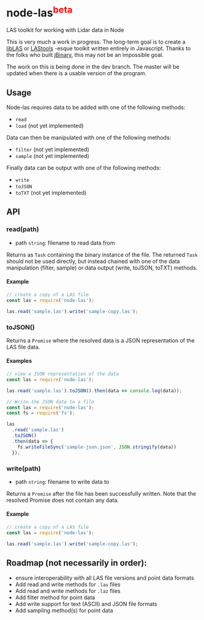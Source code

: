 # node-las<sup style="color:red">beta</sup>
LAS toolkit for working with Lidar data in Node

This is very much a work in progress.
The long-term goal is to create a [libLAS] or [LAStools] -esque toolkit written entirely in Javascript.
Thanks to the folks who built [jBinary], this may not be an impossible goal.

The work on this is being done in the dev branch. The master will be updated when there is 
a usable version of the program.

## Usage

Node-las requires data to be added with one of the following methods:
* `read`
* `load` (not yet implemented)

Data can then be manipulated with one of the following methods:
* `filter` (not yet implemented)
* `sample` (not yet implemented)

Finally data can be output with one of the following methods:
* `write`
* `toJSON`
* `toTXT` (not yet implemented)

## API

### read(path)

* path `string`: filename to read data from

Returns as `Task` containing the binary instance of the file.
The returned `Task` should not be used directly, but instead
chained with one of the data manipulation (filter, sample) or
data output (write, toJSON, toTXT) methods.

#### Example

```js
// create a copy of a LAS file
const las = require('node-las');

las.read('sample.las').write('sample-copy.las');
```

### toJSON()

Returns a `Promise` where the resolved data is a JSON representation of the LAS file data.

#### Examples

```js
// view a JSON representation of the data
const las = require('node-las');

las.read('sample.las').toJSON().then(data => console.log(data));
```

```js
// Write the JSON data to a file
const las = require('node-las');
const fs = require('fs');

las
  .read('sample.las')
  .toJSON()
  .then(data => {
    fs.writeFileSync('sample-json.json', JSON.stringify(data))
  });
```

### write(path)

* path `string`: filename to write data to

Returns a `Promise` after the file has been successfully written.
Note that the resolved Promise does not contain any data.

#### Example

```js
// create a copy of a LAS file
const las = require('node-las');

las.read('sample.las').write('sample-copy.las');
```

## Roadmap (not necessarily in order):
* ensure interoperability with all LAS file versions and point data formats
* Add read and write methods for `.las` files
* Add read and write methods for `.laz` files
* Add filter method for point data
* Add write support for text (ASCII) and JSON file formats
* Add sampling method(s) for point data

<!-- References -->

[libLAS]: https://www.liblas.org/
[LAStools]: https://github.com/LAStools/LAStools
[jBinary]: https://github.com/jDataView/jBinary
